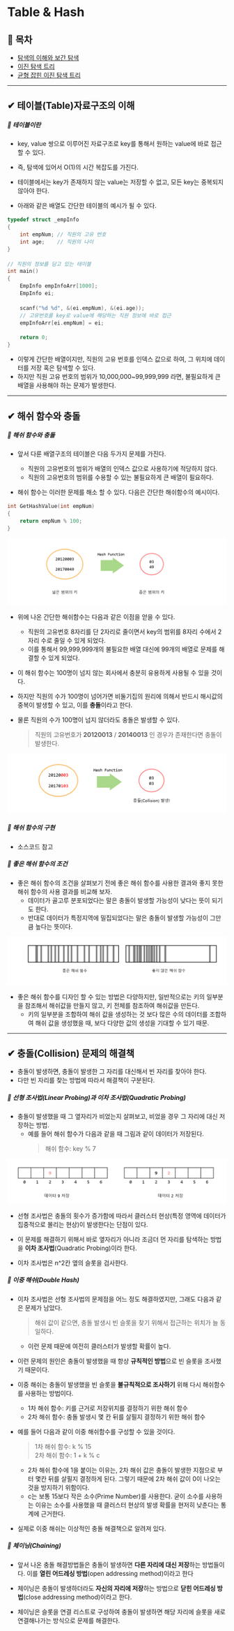 ﻿# Table & Hash
## 📝 목차
- [탐색의 이해와 보간 탐색](https://github.com/choisb/Study-DataStructure/tree/master/10_Search#-탐색의-이해와-보간-탐색)
- [이진 탐색 트리](https://github.com/choisb/Study-DataStructure/tree/master/10_Search#-이진-탐색-트리)
- [균형 잡힌 이진 탐색 트리](https://github.com/choisb/Study-DataStructure/tree/master/10_Search#-균형-잡힌-이진-탐색-트리)
___

## ✔ 테이블(Table)자료구조의 이해
##### 📍 테이블이란
- key, value 쌍으로 이루어진 자료구조로 key를 통해서 원하는 value에 바로 접근 할 수 있다.
- 즉, 탐색에 있어서 O(1)의 시간 복잡도를 가진다.
- 테이블에서는 key가 존재하지 않는 value는 저장할 수 없고, 모든 key는 중복되지 않아야 한다.

- 아래와 같은 배열도 간단한 테이블의 예시가 될 수 있다.
```c
typedef struct _empInfo
{
    int empNum; // 직원의 고유 번호
    int age;    // 직원의 나이
}

// 직원의 정보를 담고 있는 테이블
int main()
{
    EmpInfo empInfoArr[1000];
    EmpInfo ei;

    scanf("%d %d", &(ei.empNum), &(ei.age));
    // 고유번호를 key로 value에 해당하는 직원 정보에 바로 접근
    empInfoArr[ei.empNum] = ei; 

    return 0;
}
```
- 이렇게 간단한 배열이지만, 직원의 고유 번호를 인덱스 값으로 하여, 그 위치에 데이터를 저장 혹은 탐색할 수 있다.
- 하지만 직원 고유 번호의 범위가 10,000,000~99,999,999 라면, 불필요하게 큰 배열을 사용해야 하는 문제가 발생한다.

___
## ✔ 해쉬 함수와 충돌
##### 📍 해쉬 함수와 충돌

- 앞서 다룬 배열구조의 테이블은 다음 두가지 문제를 가진다.
  - 직원의 고유번호의 범위가 배열의 인덱스 값으로 사용하기에 적당하지 않다.
  - 직원의 고유번호의 범위를 수용할 수 있는 불필요하게 큰 배열이 필요하다.

- 해쉬 함수는 이러한 문제를 해소 할 수 있다. 다음은 간단한 해쉬함수의 예시이다.
```c
int GetHashValue(int empNum)
{
    return empNum % 100;
}
```
![해쉬 함수 예시](../img/11_HashFunction01.png)


- 위에 나온 간단한 해쉬함수는 다음과 같은 이점을 얻을 수 있다.
  - 직원의 고유번호 8자리를 단 2자리로 줄이면서 key의 범위를 8자리 수에서 2자리 수로 줄일 수 있게 되었다.
  - 이를 통해서 99,999,999개의 불필요한 배열 대신에 99개의 배열로 문제를 해결할 수 있게 되었다.

- 이 해쉬 함수는 100명이 넘지 않는 회사에서 충분히 유용하게 사용될 수 있을 것이다.
- 하지만 직원의 수가 100명이 넘어가면 비둘기집의 원리에 의해서 반드시 해시값의 중복이 발생할 수 있고, 이를 **충돌**이라고 한다.
- 물론 직원의 수가 100명이 넘지 않더라도 충돌은 발생할 수 있다.
  > 직원의 고유번호가 **20120013** / **20140013** 인 경우가 존재한다면 충돌이 발생한다.

![충돌 발생 예시](../img/12_Collision01.png)


##### 📍 해쉬 함수의 구현
- 소스코드 참고

##### 📍 좋은 해쉬 함수의 조건

- 좋은 해쉬 함수의 조건을 살펴보기 전에 좋은 해쉬 함수를 사용한 결과와 좋지 못한 해쉬 함수의 사용 결과를 비교해 보자.
  - 데이터가 골고루 분포되었다는 말은 충돌이 발생할 가능성이 낮다는 뜻이 되기도 한다.
  - 반대로 데이터가 특정지역에 밀집되었다는 말은 충돌이 발생할 가능성이 그만큼 높다는 뜻이다.
  
![해쉬 결과](../img/13_HashFunction02.png)

- 좋은 해쉬 함수를 디자인 할 수 있는 방법은 다양하지만, 일반적으로는 키의 일부분을 참조해서 해쉬값을 만들지 않고, 키 전체를 참조하여 해쉬값을 만든다.
  - 키의 일부분을 조합하여 해쉬 값을 생성하는 것 보다 많은 수의 데이터를 조합하여 해쉬 값을 생성했을 때, 보다 다양한 값의 생성을 기대할 수 있기 때문.
___
## ✔ 충돌(Collision) 문제의 해결책
- 충돌이 발생하면, 충돌이 발생한 그 자리를 대신해서 빈 자리를 찾아야 한다. 
- 다만 빈 자리를 찾는 방법에 따라서 해결책이 구분된다.

##### 📍 선형 조사법(Linear Probing)과 이차 조사법(Quadratic Probing)
- 충돌이 발생했을 때 그 옆자리가 비었는지 살펴보고, 비었을 경우 그 자리에 대신 저장하는 방법.
  - 예를 들어 해쉬 함수가 다음과 같을 때 그림과 같이 데이터가 저장된다.
    > 해쉬 함수:  key % 7  
    
![선형 조사법 예시](../img/14_LinearProbing.png)
- 선형 조사법은 충돌의 횟수가 증가함에 따라서 클러스터 현상(특정 영역에 데이터가 집중적으로 몰리는 현상)이 발생한다는 단점이 있다.
    
- 이 문제를 해결하기 위해서 바로 옆자리가 아니라 조금더 먼 자리를 탐색하는 방법을 **이차 조사법**(Quadratic Probing)이라 한다.
- 이차 조사법은 n^2칸 옆의 슬롯을 검사한다.

##### 📍 이중 해쉬(Double Hash)
- 이차 조사법은 선형 조사법의 문제점을 어느 정도 해결하였지만, 그래도 다음과 같은 문제가 남았다.
    > 해쉬 값이 같으면, 충돌 발생시 빈 슬롯을 찾기 위해서 접근하는 위치가 늘 동일하다.
    - 이런 문제 때문에 여전히 클러스터가 발생할 확률이 높다.

- 이런 문제의 원인은 충돌이 발생했을 때 항상 **규칙적인 방법**으로 빈 슬롯을 조사했기 때문이다.
- 이중 해쉬는 충돌이 발생했을 빈 슬롯을 **불규칙적으로 조사하기** 위해 다시 해쉬함수를 사용하는 방법이다.
  - 1차 해쉬 함수: 키를 근거로 저장위치를 결정하기 위한 해쉬 함수
  - 2차 해쉬 함수: 충돌 발생시 몇 칸 뒤를 살필지 결정하기 위한 해쉬 함수
- 예를 들어 다음과 같이 이중 해쉬함수를 구성할 수 있을 것이다.
    > 1차 해쉬 함수: k % 15  
    > 2차 해쉬 함수: 1 + k % c
  - 2차 해쉬 함수에 1을 붙이는 이유는, 2차 해쉬 값은 충돌이 발생한 지점으로 부터 몇칸 뒤를 살필지 결정하게 된다. 
  그렇기 때문에 2차 해쉬 값이 0이 나오는 것을 방지하기 위함이다.
  - c는 보통 15보다 작은 소수(Prime Number)를 사용한다. 굳이 소수를 사용하는 이유는 소수를 사용했을 때 클러스터 현상의
  발생 확률을 현저히 낮춘다는 통계에 근거한다.
- 실제로 이중 해쉬는 이상적인 충돌 해결책으로 알려져 있다.

##### 📍 체이닝(Chaining)
- 앞서 나온 충돌 해결방법들은 충돌이 발생하면 **다른 자리에 대신 저장**하는 방법들이다. 
이를 **열린 어드레싱 방법**(open addressing method)이라고 한다

- 체이닝은 충돌이 발생하더라도 **자신의 자리에 저장**하는 방법으로 **닫힌 어드레싱 방법**(close addressing method)이라고 한다.

- 체이닝은 슬롯을 연결 리스트로 구성하여 충돌이 발생하면 해당 자리에 슬롯을 새로 연결해나가는 방식으로 문제를 해결한다.
